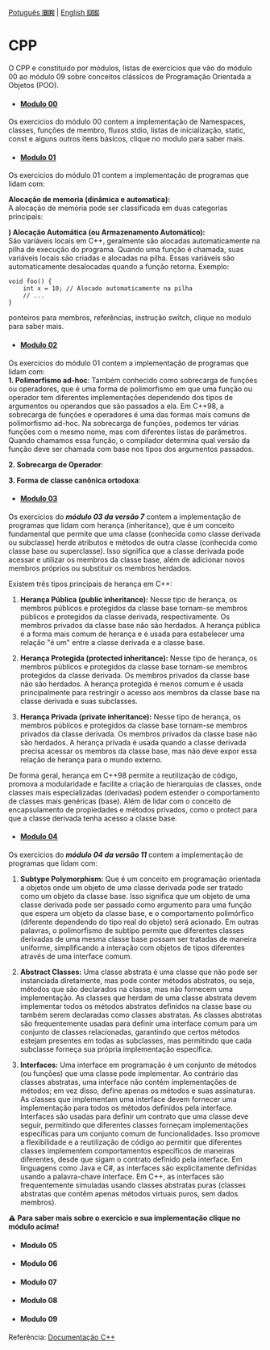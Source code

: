 <a href="" target="_blank">Potuguês **🇧🇷**</a> | <a href="./README_en.md" target="_blank">English **🇺🇸**</a>

# CPP

O CPP e constituido por módulos, listas de exercicios que vão do módulo 00 ao módulo 09 sobre conceitos clássicos de Programação Orientada a Objetos (POO).

- #### [Modulo 00](https://github.com/luciana-pereira/cpp/tree/master/cpp00)
Os exercicios do módulo 00 contem a implementação de Namespaces, classes, funções de membro, fluxos stdio, listas de inicialização, static, const e alguns outros itens básicos, clique no modulo para saber mais.

- #### [Modulo 01](https://github.com/luciana-pereira/cpp/tree/master/cpp01)
Os exercicios do módulo 01 contem a implementação de programas que lidam com:

**Alocação de memoria (dinâmica e automatica):**</br>
A alocação de memória pode ser classificada em duas categorias principais:

 **) Alocação Automática (ou Armazenamento Automático):** </br>
 São variáveis locais em C++, geralmente são alocadas automaticamente na pilha de execução do programa. Quando uma função é chamada, suas variáveis locais são criadas e alocadas na pilha. Essas variáveis são automaticamente desalocadas quando a função retorna.
Exemplo:
```
void foo() {
    int x = 10; // Alocado automaticamente na pilha
    // ...
}
```
ponteiros para membros, referências, instrução switch, clique no modulo para saber mais.

- #### [Modulo 02](https://github.com/luciana-pereira/cpp/tree/master/cpp02)
Os exercicios do módulo 01 contem a implementação de programas que lidam com:</br>
**1. Polimorfismo ad-hoc**:
Também conhecido como sobrecarga de funções ou operadores, que é uma forma de polimorfismo em que uma função ou operador tem diferentes implementações dependendo dos tipos de argumentos ou operandos que são passados a ela. Em C++98, a sobrecarga de funções e operadores é uma das formas mais comuns de polimorfismo ad-hoc.
Na sobrecarga de funções, podemos ter várias funções com o mesmo nome, mas com diferentes listas de parâmetros. Quando chamamos essa função, o compilador determina qual versão da função deve ser chamada com base nos tipos dos argumentos passados. 

**2. Sobrecarga de Operador**: 

**3. Forma de classe canônica ortodoxa**:

- #### [Modulo 03](https://github.com/luciana-pereira/cpp/tree/master/cpp03)
Os exercicios do _**módulo 03 da versão 7**_ contem a implementação de programas que lidam com herança (inheritance), que é um conceito fundamental que permite que uma classe (conhecida como classe derivada ou subclasse) herde atributos e métodos de outra classe (conhecida como classe base ou superclasse). Isso significa que a classe derivada pode acessar e utilizar os membros da classe base, além de adicionar novos membros próprios ou substituir os membros herdados.

Existem três tipos principais de herança em C++:

1. **Herança Pública (public inheritance):** Nesse tipo de herança, os membros públicos e protegidos da classe base tornam-se membros públicos e protegidos da classe derivada, respectivamente. Os membros privados da classe base não são herdados. A herança pública é a forma mais comum de herança e é usada para estabelecer uma relação "é um" entre a classe derivada e a classe base.

2. **Herança Protegida (protected inheritance):** Nesse tipo de herança, os membros públicos e protegidos da classe base tornam-se membros protegidos da classe derivada. Os membros privados da classe base não são herdados. A herança protegida é menos comum e é usada principalmente para restringir o acesso aos membros da classe base na classe derivada e suas subclasses.

3. **Herança Privada (private inheritance):** Nesse tipo de herança, os membros públicos e protegidos da classe base tornam-se membros privados da classe derivada. Os membros privados da classe base não são herdados. A herança privada é usada quando a classe derivada precisa acessar os membros da classe base, mas não deve expor essa relação de herança para o mundo externo.

De forma geral, herança em C++98 permite a reutilização de código, promova a modularidade e facilite a criação de hierarquias de classes, onde classes mais especializadas (derivadas) podem estender o comportamento de classes mais genéricas (base). Além de lidar com o conceito de encapsulamento de propiedades e métodos privados, como o protect para que a classe derivada tenha acesso a classe base.

- #### [Modulo 04](https://github.com/luciana-pereira/cpp/tree/master/cpp04)
Os exercicios do _**módulo 04 da versão 11**_ contem a implementação de programas que lidam com:
1. **Subtype Polymorphism:**
Que é um conceito em programação orientada a objetos onde um objeto de uma classe derivada pode ser tratado como um objeto da classe base. Isso significa que um objeto de uma classe derivada pode ser passado como argumento para uma função que espera um objeto da classe base, e o comportamento polimórfico (diferente dependendo do tipo real do objeto) será acionado. Em outras palavras, o polimorfismo de subtipo permite que diferentes classes derivadas de uma mesma classe base possam ser tratadas de maneira uniforme, simplificando a interação com objetos de tipos diferentes através de uma interface comum.

2. **Abstract Classes:**
Uma classe abstrata é uma classe que não pode ser instanciada diretamente, mas pode conter métodos abstratos, ou seja, métodos que são declarados na classe, mas não fornecem uma implementação. As classes que herdam de uma classe abstrata devem implementar todos os métodos abstratos definidos na classe base ou também serem declaradas como classes abstratas. As classes abstratas são frequentemente usadas para definir uma interface comum para um conjunto de classes relacionadas, garantindo que certos métodos estejam presentes em todas as subclasses, mas permitindo que cada subclasse forneça sua própria implementação específica.

3. **Interfaces:**
Uma interface em programação é um conjunto de métodos (ou funções) que uma classe pode implementar. Ao contrário das classes abstratas, uma interface não contém implementações de métodos; em vez disso, define apenas os métodos e suas assinaturas. As classes que implementam uma interface devem fornecer uma implementação para todos os métodos definidos pela interface. Interfaces são usadas para definir um contrato que uma classe deve seguir, permitindo que diferentes classes forneçam implementações específicas para um conjunto comum de funcionalidades. Isso promove a flexibilidade e a reutilização de código ao permitir que diferentes classes implementem comportamentos específicos de maneiras diferentes, desde que sigam o contrato definido pela interface. Em linguagens como Java e C#, as interfaces são explicitamente definidas usando a palavra-chave interface. Em C++, as interfaces são frequentemente simuladas usando classes abstratas puras (classes abstratas que contêm apenas métodos virtuais puros, sem dados membros).

**⚠️​ Para saber mais sobre o exercicio e sua implementação clique no módulo acima!**

- #### Modulo 05
- #### Modulo 06
- #### Modulo 07
- #### Modulo 08
- #### Modulo 09

Referência: [Documentação C++](https://cplusplus.com/)
